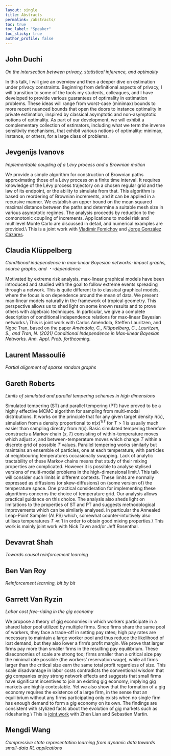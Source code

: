 ```yaml
---
layout: single
title: Abstracts
permalink: /abstracts/
toc: true
toc_label: "Speaker"
toc_sticky: true
author_profile: false
---
```



## John Duchi
*On the intersection between privacy, statistical inference, and optimality*

In this talk, I will give an overview and then a deeper dive on estimation under privacy constraints. Beginning from definitional aspects of privacy, I will transition to some of the tools my students, colleagues, and I have developed to provide various guarantees of optimality in estimation problems. These ideas will range from worst-case (minimax) bounds to more recent nuanced bounds that open the doors to instance optimality in private estimation, inspired by classical asymptotic and non-asymptotic notions of optimality. As part of our development, we will exhibit a complementary collection of estimators, including what we term the inverse sensitivity mechanisms, that exhibit various notions of optimality: minimax, instance, or others, for a large class of problems.

## Jevgenijs Ivanovs
*Implementable coupling of a Lévy process and a Brownian motion*

We provide a simple algorithm for construction of Brownian paths approximating those of a Lévy process on a finite time interval. It requires knowledge of the Lévy process trajectory on a chosen regular grid and the law of its endpoint, or the ability to simulate from that. This algorithm is based on reordering of Brownian increments, and it can be applied in a recursive manner. We establish an upper bound on the mean squared maximal distance between the paths and determine a suitable mesh size in various asymptotic regimes. The analysis proceeds by reduction to the comonotonic coupling of increments. Applications to model risk and multilevel Monte Carlo are discussed in detail, and numerical examples are provided.\\
This is a joint work with [Vladimir Fomichov](https://arxiv.org/search/math?searchtype=author&query=Fomichov%2C+V) and [Jorge González Cázares](https://arxiv.org/search/math?searchtype=author&query=C%C3%A1zares%2C+J+G).

## Claudia Klüppelberg
*Conditional independence in max-linear Bayesian networks: impact graphs, source graphs, and &#65121;-dependence*

Motivated by extreme risk analysis, max-linear graphical models have been introduced and studied with the goal to follow extreme events spreading through a network. This is quite different to to classical graphical models, where the focus is on dependence around the mean of data. We present max-linear models naturally in the framework of tropical geometry. This perspective allows us to shed light on some known results and to prove others with algebraic techniques. In particular, we give a complete description of conditional independence relations for max-linear Bayesian networks.\\
This is joint work with Carlos Améndola, Steffen Lauritzen, and Ngoc Tran, based on the paper
*Améndola, C., Klüppelberg, C., Lauritzen, S., and Tran, N. (2021)
Conditional Independence in Max-linear Bayesian Networks.
Ann. Appl. Prob. forthcoming.*

## Laurent Massoulié
*Partial alignment of sparse random graphs*

## Gareth Roberts
*Limits of simulated and parallel tempering schemes in high dimensions*

Simulated tempering (ST) and parallel tempering (PT) have proved to be a highly effective MCMC algorithm for sampling from multi-modal distributions. It works on the principle that for any given target density $\pi (x)$, simulation from a density proportional to $\pi(x)^{1/T}$  for $T>1$ is usually much easier than sampling directly from $\pi(x)$. Basic simulated tempering therefore constructs a Markov chain $(x, T)$ consisting of within-temperature moves which adjust $x$, and between-temperature moves which change $T$ within a discrete grid of possible $T$ values. Parallel tempering works similarly but maintains an ensemble of particles, one at each temperature, with particles at neighbouring temperatures occasionally swapping. Lack of analytic tractability of these Markov chains means that study of their mixing properties are complicated. However it is possible to analyse stylised versions of multi-modal problems in the high-dimensional limit.\\
This talk will consider such limits in different contexts. These limits are normally expressed as diffusions (or skew-diffusions) on (some version of) the temperature space. One practical consideration for implementing these algorithms  concerns the choice of temperature grid. Our analysis allows practical guidance  on this choice. The analysis also sheds light on limitations to the properties of ST and PT and suggests methodological improvements which can be similarly analysed. In particular the Annealed Leap-Point Sampler (ALPS) which, somewhat counter-intuitively also utilises temperatures $T\ll 1$ in order to obtain good mixing properties.\\
This work is mainly joint work with Nick Tawn and/or Jeff Rosenthal.


## Devavrat Shah
*Towards causal reinforcement learning*

## Ben Van Roy
*Reinforcement learning, bit by bit*

## Garrett Van Ryzin
*Labor cost free-riding in the gig economy*

We propose a theory of gig economies in which workers participate in a shared labor pool utilized by multiple firms. Since firms share the same pool of workers, they face a trade-off in setting pay rates; high pay rates are necessary to maintain a large worker pool and thus reduce the likelihood of lost demand, but they also lower a firm’s profit margin. We prove that larger firms pay more than smaller firms in the resulting pay equilibrium. These diseconomies of scale are strong too; firms smaller than a critical size pay the minimal rate possible (the workers’ reservation wage), while all firms larger than the critical size earn the same total profit regardless of size. This scale disadvantage in labor costs contradicts the conventional wisdom that gig companies enjoy strong network effects and suggests that small firms have significant incentives to join an existing gig economy, implying gig markets are highly contestable. Yet we also show that the formation of a gig economy requires the existence of a large firm, in the sense that an equilibrium without any firms participating only exists when no single firm has enough demand to form a gig economy on its own. The findings are consistent with stylized facts about the evolution of gig markets such as ridesharing.\\
This is [joint work](https://ssrn.com/abstract=3775888) with Zhen Lian and Sebastien Martin.

## Mengdi Wang
*Compressive state representation learning from dynamic data towards small-data RL applications*

